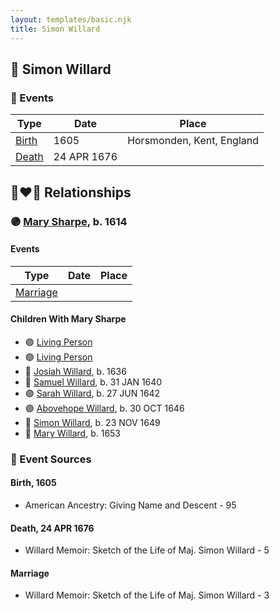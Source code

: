 ```yaml
---
layout: templates/basic.njk
title: Simon Willard
---
```

## 🔵 Simon Willard

### 📆 Events

Type | Date | Place
------ | ------ | ------
[Birth](#event-29b85079-9bfa-4e28-be8d-ab6239cdea2f) | 1605 | Horsmonden, Kent, England
[Death](#event-23fdec10-e661-4412-94a6-ac9994cc64db) | 24 APR 1676 |

## 👩‍❤️‍👨 Relationships

### 🟣 [Mary Sharpe](/people/1/10735316), b. 1614

#### Events

Type | Date | Place
------ | ------ | ------
[Marriage](#event-4642a5ae-0ef1-485a-aa5e-4b6e13ea3e42) |  |
#### Children With Mary Sharpe
* 🟣 [Living Person](/people/4/45756022)
* 🟣 [Living Person](/people/3/39580887)
* 🔵 [Josiah Willard](/people/5/55775674), b. 1636
* 🔵 [Samuel Willard](/people/1/16157248), b. 31 JAN 1640
* 🟣 [Sarah Willard](/people/6/60626504), b. 27 JUN 1642
* 🟣 [Abovehope Willard](/people/6/68416569), b. 30 OCT 1646
* 🔵 [Simon Willard](/people/6/68962771), b. 23 NOV 1649
* 🔵 [Mary Willard](/people/8/86355995), b. 1653
### 📰 Event Sources

#### <a id="event-29b85079-9bfa-4e28-be8d-ab6239cdea2f"></a> Birth, 1605
* American Ancestry: Giving Name and Descent  - 95

#### <a id="event-23fdec10-e661-4412-94a6-ac9994cc64db"></a> Death, 24 APR 1676
* Willard Memoir: Sketch of the Life of Maj. Simon Willard  - 5
#### <a id="event-4642a5ae-0ef1-485a-aa5e-4b6e13ea3e42"></a> Marriage
* Willard Memoir: Sketch of the Life of Maj. Simon Willard  - 3
